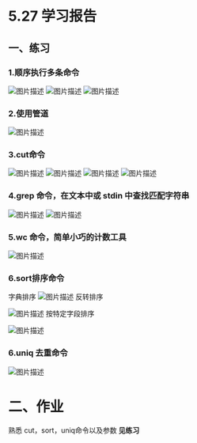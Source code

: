 # 5.27 学习报告
## 一、练习



### 1.顺序执行多条命令 



![图片描述](https://dn-simplecloud.shiyanlou.com/courses/uid1080407-20190527-1558960151798)
![图片描述](https://dn-simplecloud.shiyanlou.com/courses/uid1080407-20190527-1558961662821)
![图片描述](https://dn-simplecloud.shiyanlou.com/courses/uid1080407-20190527-1558961677608)
### 2.使用管道



![图片描述](https://dn-simplecloud.shiyanlou.com/courses/uid1080407-20190527-1558962271825)
### 3.cut命令



![图片描述](https://dn-simplecloud.shiyanlou.com/courses/uid1080407-20190527-1558962386509)
![图片描述](https://dn-simplecloud.shiyanlou.com/courses/uid1080407-20190527-1558962581834)
![图片描述](https://dn-simplecloud.shiyanlou.com/courses/uid1080407-20190527-1558962592901)
![图片描述](https://dn-simplecloud.shiyanlou.com/courses/uid1080407-20190527-1558962602990)
### 4.grep 命令，在文本中或 stdin 中查找匹配字符串 



![图片描述](https://dn-simplecloud.shiyanlou.com/courses/uid1080407-20190527-1558962913882)
![图片描述](https://dn-simplecloud.shiyanlou.com/courses/uid1080407-20190527-1558963061055)
### 5.wc 命令，简单小巧的计数工具



![图片描述](https://dn-simplecloud.shiyanlou.com/courses/uid1080407-20190527-1558963290645)
### 6.sort排序命令



字典排序
![图片描述](https://dn-simplecloud.shiyanlou.com/courses/uid1080407-20190527-1558968512302)
反转排序 

![图片描述](https://dn-simplecloud.shiyanlou.com/courses/uid1080407-20190527-1558968571675)
按特定字段排序

![图片描述](https://dn-simplecloud.shiyanlou.com/courses/uid1080407-20190527-1558968642760)

### 6.uniq 去重命令 



![图片描述](https://dn-simplecloud.shiyanlou.com/courses/uid1080407-20190527-1558969053879)
#  **二、作业** 
熟悉 cut，sort，uniq命令以及参数
 **见练习** 